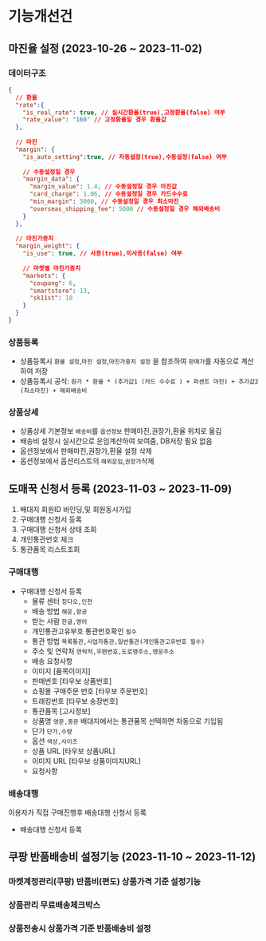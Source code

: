 # 기능개선건

## 마진율 설정 (2023-10-26 ~ 2023-11-02) 

### 데이터구조
```json
{
  // 환율
  "rate":{
    "is_real_rate": true, // 실시간환율(true),고정환율(false) 여부
    "rate_value": "160" // 고정환율일 경우 환율값
  },
  
  // 마진
  "margin": {
    "is_auto_setting":true, // 자동설정(true),수동설정(false) 여부
    
    // 수동설정일 경우
    "margin_data": {
      "margin_value": 1.4, // 수동설정일 경우 마진값
      "card_charge": 1.06, // 수동설정일 경우 카드수수료
      "min_margin": 5000, // 수동설정일 경우 최소마진 
      "overseas_shipping_fee": 5000 // 수동설정일 경우 해외배송비
    }
  },
  
  // 마진가중치
  "margin_weight": {
    "is_use": true, // 사용(true),미사용(false) 여부
    
    // 마켓별 마진가중치
    "markets": {
      "coupang": 6,
      "smartstore": 13,
      "sk11st": 10
    }
  }
}
```
### 상품등록
- 상품등록시 `환율 설정`,`마진 설정`,`마진가중치 설정` 을 참조하여 `판매가`를 자동으로 계산하여 저장
- 상품등록시 공식: `원가 * 환율 * (추가값1 (카드 수수료 ) + 퍼센트 마진) + 추가값2 (최소마진) + 해외배송비`

### 상품상세
- 상품상세 기본정보 `배송비`를 `옵션정보` 판매마진,권장가,환율 위치로 옮김
- 배송비 설정시 실시간으로 운임계산하여 보여줌, DB저장 필요 없음
- 옵션정보에서 판매마진,권장가,환율 설정 삭제
- 옵션정보에서 옵션리스트의 `해외운임`,`권장가`삭제

## 도매꾹 신청서 등록 (2023-11-03 ~ 2023-11-09)
1. 배대지 회원ID 바인딩,및 회원동시가입
2. 구매대행 신청서 등록
3. 구매대행 신청서 상태 조회
4. 개인통관번호 체크
5. 통관품목 리스트조회

### 구매대행
- 구매대행 신청서 등록
  - 물류 센터 `칭다오,인천`
  - 배송 방법 `해운,항공`
  - 받는 사람 `한글,영어`
  - 개인통관고유부호  통관번호확인 `필수`
  - 통관 방법 `목록통관,사업자통관,일반통관(개인통관고유번호 필수)`
  - 주소 및 연락처 `연락처,우편번호,도로명주소,영문주소`
  - 배송 요청사항
  - 이미지 [품목이미지]
  - 판매번호 [타우보 상품번호]
  - 쇼핑몰 구매주문 번호 [타우보 주문번호]
  - 트래킹번호 [타우보 송장번호]
  - 통관품목 [고시정보]
  - 상품명 `영문,중문` 배대지에서는 통관품목 선택하면 자동으로 기입됨
  - 단가 `단가,수량`
  - 옵션 `색상,사이즈`
  - 상품 URL [타우보 상품URL]
  - 이미지 URL [타우보 상품이미지URL]
  - 요청사항
### 배송대행
이용자가 직접 구매진행후 배송대행 신청서 등록
- 배송대행 신청서 등록


## 쿠팡 반품배송비 설정기능 (2023-11-10 ~ 2023-11-12)
### 마켓계정관리(쿠팡) 반품비(편도) 상품가격 기준 설정기능
### 상품관리 무료배송체크박스
### 상품전송시 상품가격 기준 반품배송비 설정

